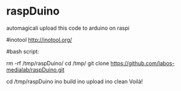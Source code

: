 raspDuino
=========

automagicali upload this code to arduino on raspi

#inotool
http://inotool.org/

#bash script:

rm -rf /tmp/raspDuino/
cd /tmp/
git clone https://github.com/labos-medialab/raspDuino.git

cd /tmp/raspDuino
ino build
ino upload
ino clean
Voilà!

